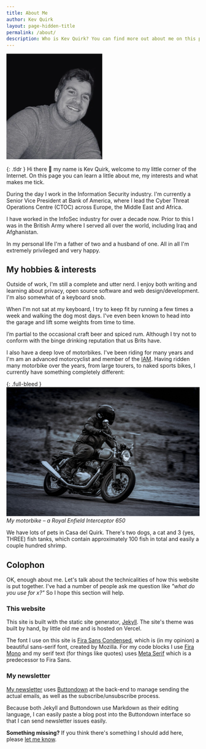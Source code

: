 ```yaml
---
title: About Me
author: Kev Quirk
layout: page-hidden-title
permalink: /about/
description: Who is Kev Quirk? You can find more out about me on this page.
---
```

<img width="250px" src="/assets/images/kevs-face.webp" alt="Kev's Face" />

{: .tldr }
Hi there 👋 my name is Kev Quirk, welcome to my little corner of the Internet. On this page you can learn a little about me, my interests and what makes me tick.

During the day I work in the Information Security industry. I'm currently a Senior Vice President at Bank of America, where I lead the Cyber Threat Operations Centre (CTOC) across Europe, the Middle East and Africa.

I have worked in the InfoSec industry for over a decade now. Prior to this I was in the British Army where I served all over the world, including Iraq and Afghanistan.

In my personal life I'm a father of two and a husband of one. All in all I'm extremely privileged and very happy.

## My hobbies & interests

Outside of work, I'm still a complete and utter nerd. I enjoy both writing and learning about privacy, open source software and web design/development. I'm also somewhat of a keyboard snob.

When I'm not sat at my keyboard, I try to keep fit by running a few times a week and walking the dog most days. I've even been known to head into the garage and lift some weights from time to time.

I’m partial to the occasional craft beer and spiced rum. Although I try not to conform with the binge drinking reputation that us Brits have.

I also have a deep love of motorbikes. I've been riding for many years and I'm am an advanced motorcyclist and member of the [IAM](https://www.iamroadsmart.com). Having ridden many motorbike over the years, from large tourers, to naked sports bikes, I currently have something completely different:

{: .full-bleed }
![Kev on his motorbike](/assets/images/kev-on-enfield.jpeg)
*My motorbike – a Royal Enfield Interceptor 650*

We have lots of pets in Casa del Quirk. There's two dogs, a cat and 3 (yes, THREE) fish tanks, which contain approximately 100 fish in total and easily a couple hundred shrimp.

## Colophon

OK, enough about me. Let's talk about the technicalities of how this website is put together. I've had a number of people ask me question like *"what do you use for x?"* So I hope this section will help.

### This website

This site is built with the static site generator, [Jekyll](https://jekyllrb.com/). The site's theme was built by hand, by little old me and is hosted on Vercel.

The font I use on this site is [Fira Sans Condensed](https://www.fontsquirrel.com/fonts/fira-sans-condensed), which is (in my opinion) a beautiful sans-serif font, created by Mozilla. For my code blocks I use [Fira Mono](https://www.fontsquirrel.com/fonts/fira-mono) and my serif text (for things like quotes) uses [Meta Serif](https://fontsfree.pro/base-web-fonts/serif/978-meta-serif-pro.html) which is a predecessor to Fira Sans.

### My newsletter

[My newsletter](/newsletter) uses [Buttondown](https://buttondown.email/) at the back-end to manage sending the actual emails, as well as the subscribe/unsubscribe process.

Because both Jekyll and Buttondown use Markdown as their editing language, I can easily paste a blog post into the Buttondown interface so that I can send newsletter issues easily.

**Something missing?** If you think there's something I should add here, please [let me know](/contact/).
